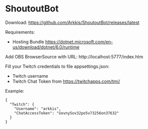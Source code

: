 # ShoutoutBot

Download: https://github.com/Arkkis/ShoutoutBot/releases/latest

Requirements:
- Hosting Bundle https://dotnet.microsoft.com/en-us/download/dotnet/6.0/runtime

Add OBS BrowserSource with URL: http://localhost:5777/index.htm

Fill your Twitch credentials to file appsettings.json:
- Twitch username
- Twitch Chat Token from https://twitchapps.com/tmi/

Example:
```
{
  "Twitch": {
    "Username": "arkkis",
    "ChatAccessToken": "öovny5ov32po5v73256on37632"
  }
}
```
